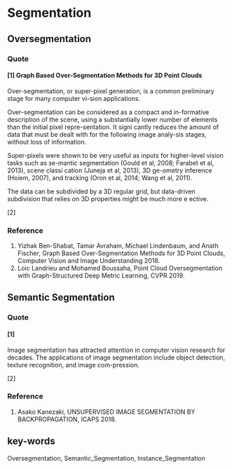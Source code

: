 # Segmentation


## Oversegmentation
### Quote
#### [1] Graph Based Over-Segmentation Methods for 3D Point Clouds
Over-segmentation, or super-pixel generation, is a common preliminary stage for many computer vi-sion applications.

 Over-segmentation can be considered as a compact and in-formative description of the scene, using a substantially lower number of elements than the initial pixel repre-sentation. It signi cantly reduces the amount of data that must be dealt with for the following image analy-sis stages, without loss of information.

Super-pixels were shown to be very useful as inputs for higher-level vision tasks such as se-mantic segmentation (Gould et al, 2008; Farabet et al, 2013), scene classi cation (Juneja et al, 2013), 3D ge-ometry inference (Hoiem, 2007), and tracking (Oron et al, 2014; Wang et al, 2011). 

The data can be subdivided by a 3D regular grid, but data-driven subdivision that relies on 3D properties might be much more e ective. 



[2] 

### Reference
1. Yizhak Ben-Shabat, Tamar Avraham, Michael Lindenbaum, and Anath Fischer, Graph Based Over-Segmentation Methods for 3D Point Clouds, Computer Vision and Image Understanding 2018.
1. Loic Landrieu and Mohamed Boussaha, Point Cloud Oversegmentation with Graph-Structured Deep Metric Learning, CVPR 2019.


## Semantic Segmentation
### Quote
#### [1] 
Image segmentation has attracted attention in computer vision research for decades. The applications of image segmentation include object detection, texture recognition, and image com-pression.



[2] 

### Reference
1. Asako Kanezaki, UNSUPERVISED IMAGE SEGMENTATION BY BACKPROPAGATION, ICAPS 2018.

## key-words
Oversegmentation, Semantic_Segmentation, Instance_Segmentation

